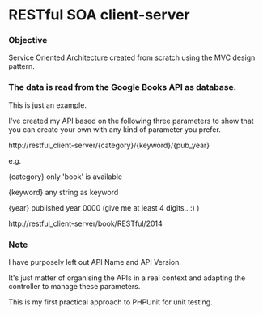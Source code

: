 RESTful SOA client-server
===============================

### Objective

Service Oriented Architecture created from scratch using the MVC design pattern.

### The data is read from the Google Books API as database.

This is just an example.

I've created my API based on the following three parameters to show that you can create your own with any kind of parameter you prefer.

http://restful_client-server/{category}/{keyword}/{pub_year}


e.g.


{category} only 'book' is available

{keyword} any string as keyword

{year} published year 0000 (give me at least 4 digits.. :) )

http://restful_client-server/book/RESTful/2014

### Note

I have purposely left out API Name and API Version.

It's just matter of organising the APIs in a real context and adapting the controller to manage these parameters.

This is my first practical approach to PHPUnit for unit testing.